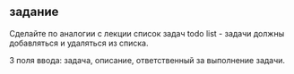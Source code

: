 ## задание

Сделайте по аналогии с лекции список задач todo list - задачи должны добавляться и удаляться из списка.

3 поля ввода: задача, описание, ответственный за выполнение задачи.
